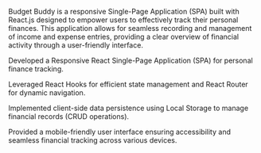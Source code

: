 Budget Buddy is a responsive Single-Page Application (SPA) built with React.js designed to empower users to effectively track their personal finances. This application allows for seamless recording and management of income and expense entries, providing a clear overview of financial activity through a user-friendly interface.


Developed a Responsive React Single-Page Application (SPA) for personal finance tracking.

Leveraged React Hooks for efficient state management and React Router for dynamic navigation.

Implemented client-side data persistence using Local Storage to manage financial records (CRUD operations).

Provided a mobile-friendly user interface ensuring accessibility and seamless financial tracking across various devices.
